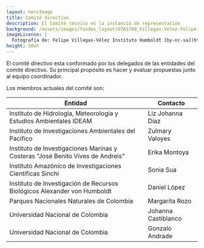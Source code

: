 ```yaml
---
layout: heroImage
title: Comité directivo
description: El Comité técnico es la instancia de representación 
background: /assets/images/fondos_layout/O7A3708_Villegas-Velez-Felipe.jpg
imageLicense: |
  Fotografía de: Felipe Villegas-Vélez Instituto Humboldt [by-nc-sa](https://creativecommons.org/licenses/by-nc-sa/3.0/) 
height: 50vh
---
```


El comité directivo esta conformado por los delegados de las entidades del comité directivo. Su principal propósito es hacer y evaluar propuestas junto al equipo coordinador.

Los miembros actuales del comité son:

Entidad  | Contacto
------------ | ------------- 
Instituto de Hidrología, Meteorología y Estudios Ambientales IDEAM | Liz Johanna Diaz
Instituto de Investigaciones Ambientales del Pacífico | Zulmary Valoyes
Instituto de Investigaciones Marinas y Costeras "José Benito Vives de Andreis"| Erika Montoya
Instituto Amazónico de Investigaciones Científicas Sinchi| Sonia Sua
Instituto de Investigación de Recursos Biológicos Alexander von Humboldt | Daniel López
Parques Nacionales Naturales de Colombia | Margarita Rozo
Universidad Nacional de Colombia | Johanna Castiblanco
Universidad Nacional de Colombia | Gonzalo Andrade
